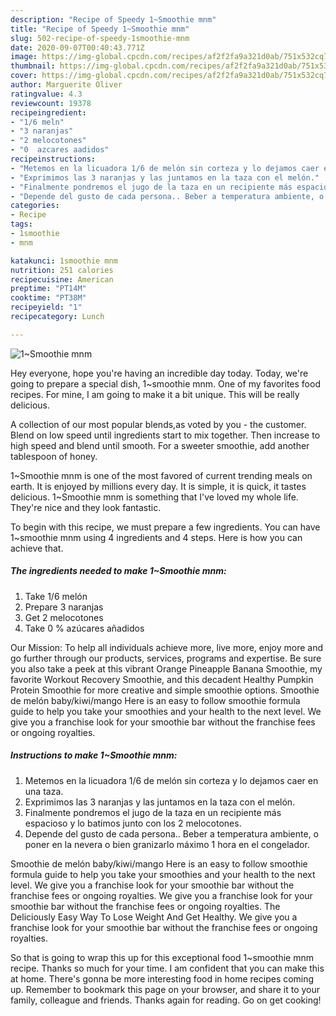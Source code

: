 ```yaml
---
description: "Recipe of Speedy 1~Smoothie mnm"
title: "Recipe of Speedy 1~Smoothie mnm"
slug: 502-recipe-of-speedy-1smoothie-mnm
date: 2020-09-07T00:40:43.771Z
image: https://img-global.cpcdn.com/recipes/af2f2fa9a321d0ab/751x532cq70/1smoothie-mnm-foto-principal.jpg
thumbnail: https://img-global.cpcdn.com/recipes/af2f2fa9a321d0ab/751x532cq70/1smoothie-mnm-foto-principal.jpg
cover: https://img-global.cpcdn.com/recipes/af2f2fa9a321d0ab/751x532cq70/1smoothie-mnm-foto-principal.jpg
author: Marguerite Oliver
ratingvalue: 4.3
reviewcount: 19378
recipeingredient:
- "1/6 meln"
- "3 naranjas"
- "2 melocotones"
- "0  azcares aadidos"
recipeinstructions:
- "Metemos en la licuadora 1/6 de melón sin corteza y lo dejamos caer en una taza."
- "Exprimimos las 3 naranjas y las juntamos en la taza con el melón."
- "Finalmente pondremos el jugo de la taza en un recipiente más espacioso y lo batimos junto con los 2 melocotones."
- "Depende del gusto de cada persona.. Beber a temperatura ambiente, o poner en la nevera o bien granizarlo máximo 1 hora en el congelador."
categories:
- Recipe
tags:
- 1smoothie
- mnm

katakunci: 1smoothie mnm 
nutrition: 251 calories
recipecuisine: American
preptime: "PT14M"
cooktime: "PT38M"
recipeyield: "1"
recipecategory: Lunch

---
```



![1~Smoothie mnm](https://img-global.cpcdn.com/recipes/af2f2fa9a321d0ab/751x532cq70/1smoothie-mnm-foto-principal.jpg)

Hey everyone, hope you're having an incredible day today. Today, we're going to prepare a special dish, 1~smoothie mnm. One of my favorites food recipes. For mine, I am going to make it a bit unique. This will be really delicious.

A collection of our most popular blends,as voted by you - the customer. Blend on low speed until ingredients start to mix together. Then increase to high speed and blend until smooth. For a sweeter smoothie, add another tablespoon of honey.

1~Smoothie mnm is one of the most favored of current trending meals on earth. It is enjoyed by millions every day. It is simple, it is quick, it tastes delicious. 1~Smoothie mnm is something that I've loved my whole life. They're nice and they look fantastic.


To begin with this recipe, we must prepare a few ingredients. You can have 1~smoothie mnm using 4 ingredients and 4 steps. Here is how you can achieve that.

<!--inarticleads1-->

##### The ingredients needed to make 1~Smoothie mnm:

1. Take 1/6 melón
1. Prepare 3 naranjas
1. Get 2 melocotones
1. Take 0 % azúcares añadidos


Our Mission: To help all individuals achieve more, live more, enjoy more and go further through our products, services, programs and expertise. Be sure you also take a peek at this vibrant Orange Pineapple Banana Smoothie, my favorite Workout Recovery Smoothie, and this decadent Healthy Pumpkin Protein Smoothie for more creative and simple smoothie options. Smoothie de melón baby/kiwi/mango Here is an easy to follow smoothie formula guide to help you take your smoothies and your health to the next level. We give you a franchise look for your smoothie bar without the franchise fees or ongoing royalties. 

<!--inarticleads2-->

##### Instructions to make 1~Smoothie mnm:

1. Metemos en la licuadora 1/6 de melón sin corteza y lo dejamos caer en una taza.
1. Exprimimos las 3 naranjas y las juntamos en la taza con el melón.
1. Finalmente pondremos el jugo de la taza en un recipiente más espacioso y lo batimos junto con los 2 melocotones.
1. Depende del gusto de cada persona.. Beber a temperatura ambiente, o poner en la nevera o bien granizarlo máximo 1 hora en el congelador.


Smoothie de melón baby/kiwi/mango Here is an easy to follow smoothie formula guide to help you take your smoothies and your health to the next level. We give you a franchise look for your smoothie bar without the franchise fees or ongoing royalties. We give you a franchise look for your smoothie bar without the franchise fees or ongoing royalties. The Deliciously Easy Way To Lose Weight And Get Healthy. We give you a franchise look for your smoothie bar without the franchise fees or ongoing royalties. 

So that is going to wrap this up for this exceptional food 1~smoothie mnm recipe. Thanks so much for your time. I am confident that you can make this at home. There's gonna be more interesting food in home recipes coming up. Remember to bookmark this page on your browser, and share it to your family, colleague and friends. Thanks again for reading. Go on get cooking!
